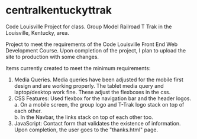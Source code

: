 # centralkentuckyttrak
Code Louisville Project for class.  Group Model Railroad T Trak in the Louisville, Kentucky, area.

Project to meet the requirements of the Code Louisville Front End Web Development Course.
Upon completion of the project, I plan to upload the site to production with some changes.

Items currently created to meet the minimum requirements:

1.  Media Queries.  Media queries have been adjusted for the mobile first design and are working properly. The 
                    tablet media query and laptop/desktop work fine.  These adjust the flexboxes in the css.
2.  CSS Features:   Used flexbox for the navigation bar and the header logos.  
                    a. On a mobile screen, the group logo and T-Trak logo stack on top of each other.  
                    b. In the Navbar, the links stack on top of each other too.  
3.  JavaScript:     Contact form that validates the existence of information.  Upon completion, the user
                      goes to the "thanks.html" page.

